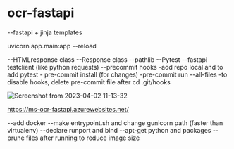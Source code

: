 # ocr-fastapi

--fastapi + jinja templates


uvicorn app.main:app --reload

--HTMLresponse class
--Response class
--pathlib
--Pytest
--fastapi testclient (like python requests)
--precommit hooks
    -add repo local and to add pytest
    - pre-commit install (for changes)
    -pre-commit run --all-files
    -to disable hooks, delete pre-commit file after cd .git/hooks


![Screenshot from 2023-04-02 11-13-32](https://user-images.githubusercontent.com/88281057/229334062-b0e44838-cb79-4051-a3e5-7844dd0cca49.png)

https://ms-ocr-fastapi.azurewebsites.net/


--add docker
    --make entrypoint.sh and change gunicorn path (faster than virtualenv)
    --declare runport and bind
    --apt-get python and packages
    --prune files after running to reduce image size

